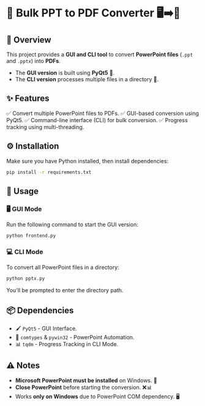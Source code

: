 # 🚀 Bulk PPT to PDF Converter 🖥️➡️📄

## 📌 Overview
This project provides a **GUI and CLI tool** to convert **PowerPoint files** (`.ppt` and `.pptx`) into **PDFs**. 
- The **GUI version** is built using **PyQt5** 🎨.
- The **CLI version** processes multiple files in a directory 📂.

## ✨ Features
✅ Convert multiple PowerPoint files to PDFs.
✅ GUI-based conversion using PyQt5.
✅ Command-line interface (CLI) for bulk conversion.
✅ Progress tracking using multi-threading.

## ⚙️ Installation
Make sure you have Python installed, then install dependencies:
```sh
pip install -r requirements.txt
````

## 🚀 Usage

### 🖥️ GUI Mode

Run the following command to start the GUI version:

```sh
python frontend.py
```

### 💻 CLI Mode

To convert all PowerPoint files in a directory:

```sh
python pptx.py
```

You'll be prompted to enter the directory path.

## 📦 Dependencies

- 🖌️ `PyQt5` - GUI Interface.
- 🔄 `comtypes` & `pywin32` - PowerPoint Automation.
- 📊 `tqdm` - Progress Tracking in CLI Mode.

## ⚠️ Notes

- **Microsoft PowerPoint must be installed** on Windows. 🏢
- **Close PowerPoint** before starting the conversion. ❌📊
- Works **only on Windows** due to PowerPoint COM dependency. 🖥️

```
```
